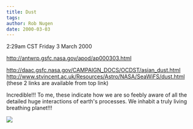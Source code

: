 ```yaml
---
title: Dust
tags: 
author: Rob Nugen
date: 2000-03-03
---
```


<title>I'm awake now cause I slept from 9pm to midnight</title>
<p class=date>2:29am CST Friday 3 March 2000</p>

<p><a href="http://antwrp.gsfc.nasa.gov/apod/ap000303.html">http://antwrp.gsfc.nasa.gov/apod/ap000303.html</a>

<p><a href="http://daac.gsfc.nasa.gov/CAMPAIGN_DOCS/OCDST/asian_dust.html">http://daac.gsfc.nasa.gov/CAMPAIGN_DOCS/OCDST/asian_dust.html</a>
<a href="http://www.stvincent.ac.uk/Resources/Astro/NASA/SeaWiFS/dust.html">http://www.stvincent.ac.uk/Resources/Astro/NASA/SeaWiFS/dust.html</a>
<br>(these 2 links are available from top link)

<p>Incredible!!!  To me, these indicate how we are so feebly aware of all the
detailed huge interactions of earth's processes.   We inhabit a truly living
breathing planet!!!

<p><img src='/images/rob/wL-ROB.gif'>

